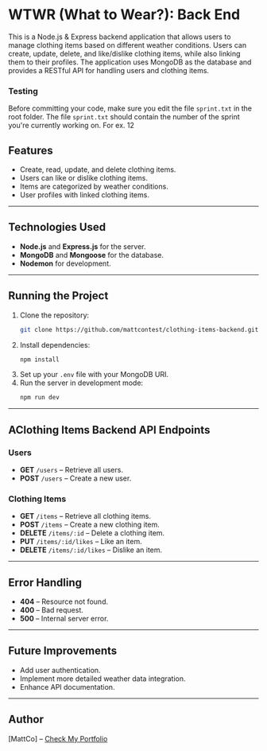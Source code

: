 # WTWR (What to Wear?): Back End

This is a Node.js & Express backend application that allows users to manage clothing items based on different weather conditions. Users can create, update, delete, and like/dislike clothing items, while also linking them to their profiles. The application uses MongoDB as the database and provides a RESTful API for handling users and clothing items.

### Testing

Before committing your code, make sure you edit the file `sprint.txt` in the root folder. The file `sprint.txt` should contain the number of the sprint you're currently working on. For ex. 12

## Features

- Create, read, update, and delete clothing items.
- Users can like or dislike clothing items.
- Items are categorized by weather conditions.
- User profiles with linked clothing items.

---

## Technologies Used

- **Node.js** and **Express.js** for the server.
- **MongoDB** and **Mongoose** for the database.
- **Nodemon** for development.

---

## Running the Project

1. Clone the repository:
   ```bash
   git clone https://github.com/mattcontest/clothing-items-backend.git
   ```
2. Install dependencies:
   ```bash
   npm install
   ```
3. Set up your `.env` file with your MongoDB URI.
4. Run the server in development mode:
   ```bash
   npm run dev
   ```

---

## AClothing Items Backend API Endpoints

### Users

- **GET** `/users` – Retrieve all users.
- **POST** `/users` – Create a new user.

### Clothing Items

- **GET** `/items` – Retrieve all clothing items.
- **POST** `/items` – Create a new clothing item.
- **DELETE** `/items/:id` – Delete a clothing item.
- **PUT** `/items/:id/likes` – Like an item.
- **DELETE** `/items/:id/likes` – Dislike an item.

---

## Error Handling

- **404** – Resource not found.
- **400** – Bad request.
- **500** – Internal server error.

---

## Future Improvements

- Add user authentication.
- Implement more detailed weather data integration.
- Enhance API documentation.

---

## Author

[MattCo] – [Check My Portfolio](https://github.com/mattcontest)
